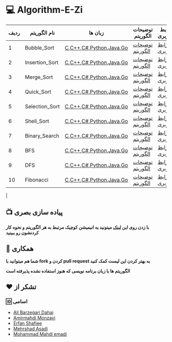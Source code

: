 # :computer: Algorithm-E-Zi

| ردیف | نام الگوریتم   | زبان ها  | توضیحات الگوریتم               | رابط کاربری      | بیشتر بدانیم! |
| ---- | -------------- | ------------------------ | --------------- | ------------------------------------ | ------------- |
| 1    | Bubble_Sort    | [C](https://github.com/MehrCodeLand/algorithm-e-zi/blob/main/Bubble_Sort/Bubble_Sort.c),[C++](https://github.com/MehrCodeLand/algorithm-e-zi/blob/main/Bubble_Sort/Bubble_Sort.cpp),[C#](https://github.com/MehrCodeLand/algorithm-e-zi/blob/main/Bubble_Sort/Bubble_Sort.cs),[Python](https://github.com/MehrCodeLand/algorithm-e-zi/blob/main/Bubble_Sort/Bubble_sort.py),[Java](https://github.com/MehrCodeLand/algorithm-e-zi/blob/main/Bubble_Sort/Bubble_Sort.java),[Go](<https://github.com/MehrCodeLand/algorithm-e-zi/blob/main/Bubble_Sort/Bubble_Sort(go)/main.go>)                               | [توضیحات الگوریتم](https://github.com/MehrCodeLand/algorithm-e-zi/blob/main/Bubble_Sort/README.md)    | [رابط کاربری](https://MehrCodeLand.github.io/algorithm-e-zi/Bubble_Sort/bubble-sort.html)       |
| 2    | Insertion_Sort | [C](https://github.com/MehrCodeLand/algorithm-e-zi/blob/main/Insertion_Sort/Insertion_Sort.c),[C++](https://github.com/MehrCodeLand/algorithm-e-zi/blob/main/Insertion_Sort/Insertion_Sort.cpp),[C#](https://github.com/MehrCodeLand/algorithm-e-zi/blob/main/Insertion_Sort/Insertion_Sort.cs),[Python](https://github.com/MehrCodeLand/algorithm-e-zi/blob/main/Insertion_Sort/Insertion_sort.py),[Java](https://github.com/MehrCodeLand/algorithm-e-zi/blob/main/Insertion_Sort/Insertion_Sort.java),[Go](<https://github.com/MehrCodeLand/algorithm-e-zi/blob/main/Insertion_Sort/Insertion_Sort(go)/main.go>) | [توضیحات الگوریتم]()                                                                                  | [رابط کاربری](https://MehrCodeLand.github.io/algorithm-e-zi/Insertion_Sort/insertion-sort.html) |
| 3    | Merge_Sort     | [C](https://github.com/MehrCodeLand/algorithm-e-zi/blob/main/Merge_Sort/Merge_Sort.c),[C++](https://github.com/MehrCodeLand/algorithm-e-zi/blob/main/Merge_Sort/Merge_Sort.cpp),[C#](https://github.com/MehrCodeLand/algorithm-e-zi/blob/main/Merge_Sort/Merge_Sort.cs),[Python](https://github.com/MehrCodeLand/algorithm-e-zi/blob/main/Merge_Sort/Merge_Sort.py),[Java](https://github.com/MehrCodeLand/algorithm-e-zi/blob/main/Merge_Sort/Merge_Sort.java),[Go](<https://github.com/MehrCodeLand/algorithm-e-zi/blob/main/Merge_Sort/Merge_Sort(go)/main.go>)                                         | [توضیحات الگوریتم](https://github.com/MehrCodeLand/algorithm-e-zi/blob/main/Merge_Sort/README.md)     | [رابط کاربری](https://MehrCodeLand.github.io/algorithm-e-zi/Merge_Sort/merge-sort.html)         |
| 4    | Quick_Sort     | [C](https://github.com/MehrCodeLand/algorithm-e-zi/blob/main/Quick_Sort/Quick_Sort.c),[C++](https://github.com/MehrCodeLand/algorithm-e-zi/blob/main/Quick_Sort/Quick_Sort.cpp),[C#](https://github.com/MehrCodeLand/algorithm-e-zi/blob/main/Quick_Sort/Quick_Sort.cs),[Python](https://github.com/MehrCodeLand/algorithm-e-zi/blob/main/Quick_Sort/Quick_Sort.py),[Java](https://github.com/MehrCodeLand/algorithm-e-zi/blob/main/Quick_Sort/Quick_Sort.java),[Go](<https://github.com/MehrCodeLand/algorithm-e-zi/blob/main/Quick_Sort/Quick_Sort(go)/main.go>)                                         | [توضیحات الگوریتم](https://github.com/MehrCodeLand/algorithm-e-zi/blob/main/Quick_Sort/README.md)     | [رابط کاربری](https://MehrCodeLand.github.io/algorithm-e-zi/Quick_Sort/quick-sort.html)         |
| 5    | Selection_Sort | [C](https://github.com/MehrCodeLand/algorithm-e-zi/blob/main/Selection_Sort/Selection_Sort.c),[C++](https://github.com/MehrCodeLand/algorithm-e-zi/blob/main/Selection_Sort/Selection_Sort.cpp),[C#](https://github.com/MehrCodeLand/algorithm-e-zi/blob/main/Selection_Sort/Selection_Sort.cs),[Python](https://github.com/MehrCodeLand/algorithm-e-zi/blob/main/Selection_Sort/Selection_Sort.py),[Java](https://github.com/MehrCodeLand/algorithm-e-zi/blob/main/Selection_Sort/Selection_Sort.java),[Go](<https://github.com/MehrCodeLand/algorithm-e-zi/blob/main/Selection_Sort/Selection_Sort(go)/main.go>) | [توضیحات الگوریتم](https://github.com/MehrCodeLand/algorithm-e-zi/blob/main/Selection_Sort/README.md) | [رابط کاربری](https://MehrCodeLand.github.io/algorithm-e-zi/Selection_Sort/selection-sort.html) |
| 6    | Shell_Sort     | [C](https://github.com/MehrCodeLand/algorithm-e-zi/blob/main/Shell_Sort/Shell_Sort.c),[C++](https://github.com/MehrCodeLand/algorithm-e-zi/blob/main/Shell_Sort/Shell_Sort.cpp),[C#](https://github.com/MehrCodeLand/algorithm-e-zi/blob/main/Shell_Sort/Shell_Sort.cs),[Python](https://github.com/MehrCodeLand/algorithm-e-zi/blob/main/Shell_Sort/Shell_sort.py),[Java](https://github.com/MehrCodeLand/algorithm-e-zi/blob/main/Shell_Sort/Shell_Sort.java),[Go](<https://github.com/MehrCodeLand/algorithm-e-zi/blob/main/Shell_Sort/Shell_Sort(go)/main.go>)                                         | [توضیحات الگوریتم]()                                                                                  | [رابط کاربری](https://MehrCodeLand.github.io/algorithm-e-zi/Shell_Sort/shell-sort.html)         |
| 7    | Binary_Search  | [C](https://github.com/MehrCodeLand/algorithm-e-zi/blob/main/Binary_Search/Binary_Search.c),[C++](https://github.com/MehrCodeLand/algorithm-e-zi/blob/main/Binary_Search/Binary_Search.cpp),[C#](https://github.com/MehrCodeLand/algorithm-e-zi/blob/main/Binary_Search/Binary_Search.cs),[Python](https://github.com/MehrCodeLand/algorithm-e-zi/blob/main/Binary_Search/Binary_Search.py),[Java](https://github.com/MehrCodeLand/algorithm-e-zi/blob/main/Binary_Search/Binary_Search.java),[Go](<https://github.com/MehrCodeLand/algorithm-e-zi/blob/main/Binary_Search/Binary_Search(go)/main.go>)           | [توضیحات الگوریتم](https://github.com/MehrCodeLand/algorithm-e-zi/blob/main/Binary_Search/README.md)  | [رابط کاربری](https://MehrCodeLand.github.io/algorithm-e-zi/Binary_Search/binary-search.html)   |
| 8    | BFS            | [C](https://github.com/MehrCodeLand/algorithm-e-zi/blob/main/BFS/BFS.c),[C++](https://github.com/MehrCodeLand/algorithm-e-zi/blob/main/BFS/BFS.cpp),[C#](https://github.com/MehrCodeLand/algorithm-e-zi/blob/main/BFS/BFS.cs),[Python](https://github.com/MehrCodeLand/algorithm-e-zi/blob/main/BFS/BFS.py),[Java](https://github.com/MehrCodeLand/algorithm-e-zi/blob/main/BFS/BFS.java),[Go]()                                                                                                                                                                                                                                                                                                                                     | [توضیحات الگوریتم]()                                                                                  | [رابط کاربری](https://MehrCodeLand.github.io/algorithm-e-zi/BFS/bfs.html)                       |        |
| 9    | DFS            | [C](https://github.com/MehrCodeLand/algorithm-e-zi/blob/main/DFS/DFS.c),[C++](https://github.com/MehrCodeLand/algorithm-e-zi/blob/main/DFS/DFS.cpp),[C#](https://github.com/MehrCodeLand/algorithm-e-zi/blob/main/DFS/DFS.cs),[Python](https://github.com/MehrCodeLand/algorithm-e-zi/blob/main/DFS/DFS.py),[Java](https://github.com/MehrCodeLand/algorithm-e-zi/blob/main/DFS/DFS.java),[Go](<https://github.com/MehrCodeLand/algorithm-e-zi/blob/main/DFS/DFS(go)/main.go>)                                                                                                               | [توضیحات الگوریتم]()                                                                                  | [رابط کاربری](https://MehrCodeLand.github.io/algorithm-e-zi/DFS/dfs.html)                       |        |               |
|10|Fibonacci|[C](https://github.com/MehrCodeLand/algorithm-e-zi/blob/main/Fibonacci/Fibonacci.c),[C++](https://github.com/MehrCodeLand/algorithm-e-zi/blob/main/Fibonacci/Fibonacci.cpp),[C#](https://github.com/MehrCodeLand/algorithm-e-zi/blob/main/Fibonacci/Fibonacci.cs),[Python](https://github.com/MehrCodeLand/algorithm-e-zi/blob/main/Fibonacci/Fibonacci.py),[Java](https://github.com/MehrCodeLand/algorithm-e-zi/blob/main/Fibonacci/Fibonacci.java),[Go]()|[توضیحات الگوریتم]()|[رابط کاربری](https://mehrcodeland.github.io/algorithm-e-zi/Fibonacci/fibonacci.html)|  
 |
## :tv: پیاده سازی بصری

**با زدن روی این [لینک](https://MehrCodeLand.github.io/algorithm-e-zi) میتونید یه انیمیشن کوچیک مرتبط به هر الگوریتم و نحوه کار کردنشون رو ببینید**

## :handshake: همکاری

**شما هم میتوانید با fork کردن و pull request به بهتر کردن این لیست کمک کنید**

**الگوریتم ها با زبان برنامه نویسی که هنوز استفاده نشده پذیرفته است**

## :heart: تشکر از

### :id: اسامی

- [Ali Barzegari Dahaj](https://github.com/Ali-Barzegari-d)
- [Amirmahdi Monzavi](https://github.com/Amirmahdi-Monzavi)
- [Erfan Shafiee](https://github.com/erfanshafieeee)
- [Mehrshad Asadi](https://github.com/MehrCodeLand)
- [Mohammad Mahdi emadi](https://github.com/Mahdi-Emadi)
